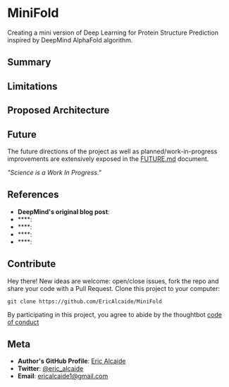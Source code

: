 # MiniFold
Creating a mini version of Deep Learning for Protein Structure Prediction inspired by DeepMind AlphaFold algorithm.

## Summary

## Limitations

## Proposed Architecture 

## Future
The future directions of the project as well as planned/work-in-progress improvements are extensively exposed in the [FUTURE.md](/blob/master/FUTURE.md) document.

*"Science is a Work In Progress."*

## References
* **DeepMind's original blog post**: []()
* ****: []()
* ****: []()
* ****: []()
* ****: []()

## Contribute
Hey there! New ideas are welcome: open/close issues, fork the repo and share your code with a Pull Request.
Clone this project to your computer:
 
`git clone https://github.com/EricAlcaide/MiniFold`
 
By participating in this project, you agree to abide by the thoughtbot [code of conduct](https://thoughtbot.com/open-source-code-of-conduct)
 
## Meta
 
* **Author's GitHub Profile**: [Eric Alcaide](https://github.com/EricAlcaide/)
* **Twitter**: [@eric_alcaide](https://twitter.com/eric_alcaide)
* **Email**: ericalcaide1@gmail.com